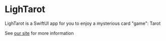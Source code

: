 # LighTarot

LighTarot is a SwiftUI app for you to enjoy a mysterious card "game": Tarot

See [our site](https://lightarotsite.webflow.io) for more information
